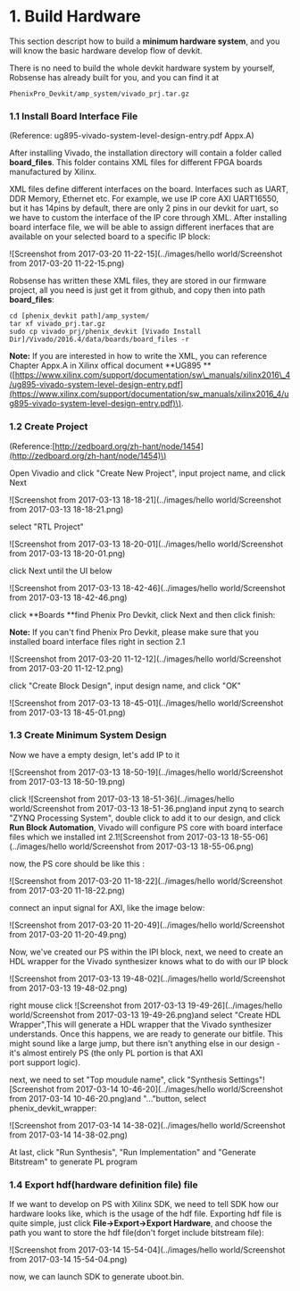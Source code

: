 # 1. Build Hardware

This section descript how to build a **minimum hardware system**,  and you will know the basic hardware develop flow of devkit.

There is no need to build the whole devkit hardware system by yourself, Robsense has already built for you, and you can find it at

```
PhenixPro_Devkit/amp_system/vivado_prj.tar.gz
```

### 1.1 Install Board Interface File

\(Reference: ug895-vivado-system-level-design-entry.pdf Appx.A\)

After installing Vivado, the installation directory will contain a folder called **board\_files**. This folder contains XML files for different FPGA boards manufactured by Xilinx.

XML files define different interfaces on the board. Interfaces such as UART, DDR Memory, Ethernet etc. For example, we use IP core AXI UART16550, but it has 14pins by default, there are only 2 pins in our devkit for uart, so we have to custom the interface of the IP core through XML. After installing board interface file, we will be able to assign different inerfaces that are available on your selected board to a specific IP block:

![Screenshot from 2017-03-20 11-22-15](../images/hello world/Screenshot from 2017-03-20 11-22-15.png)

Robsense has written these XML files, they are stored in our firmware project, all you need is just get it from github, and copy then into path **board\_files**:

```
cd [phenix_devkit path]/amp_system/
tar xf vivado_prj.tar.gz
sudo cp vivado_prj/phenix_devkit [Vivado Install Dir]/Vivado/2016.4/data/boards/board_files -r
```

**Note:** If you are interested in how to write the XML, you can reference Chapter Appx.A in Xilinx offical document **UG895 **\([https://www.xilinx.com/support/documentation/sw\_manuals/xilinx2016\_4/ug895-vivado-system-level-design-entry.pdf](https://www.xilinx.com/support/documentation/sw_manuals/xilinx2016_4/ug895-vivado-system-level-design-entry.pdf)\).

### 1.2 Create Project

\(Reference:[http://zedboard.org/zh-hant/node/1454](http://zedboard.org/zh-hant/node/1454)\)

Open Vivadio and click "Create New Project", input project name, and click Next

![Screenshot from 2017-03-13 18-18-21](../images/hello world/Screenshot from 2017-03-13 18-18-21.png)

select "RTL Project"

![Screenshot from 2017-03-13 18-20-01](../images/hello world/Screenshot from 2017-03-13 18-20-01.png)

click Next until the UI below

![Screenshot from 2017-03-13 18-42-46](../images/hello world/Screenshot from 2017-03-13 18-42-46.png)

click **Boards **find Phenix Pro Devkit, click Next and then click finish:

**Note:** If you can't find Phenix Pro Devkit, please make sure that you installed board interface files right in section 2.1

![Screenshot from 2017-03-20 11-12-12](../images/hello world/Screenshot from 2017-03-20 11-12-12.png)

click "Create Block Design", input design name, and click "OK"

![Screenshot from 2017-03-13 18-45-01](../images/hello world/Screenshot from 2017-03-13 18-45-01.png)

### 1.3  Create Minimum System Design

Now we have a empty design, let's add IP to it

![Screenshot from 2017-03-13 18-50-19](../images/hello world/Screenshot from 2017-03-13 18-50-19.png)

click ![Screenshot from 2017-03-13 18-51-36](../images/hello world/Screenshot from 2017-03-13 18-51-36.png)and input zynq to search "ZYNQ Processing System",  double click to add it to our design, and click **Run Block Automation**, Vivado will configure PS core with board interface files which we installed int 2.1![Screenshot from 2017-03-13 18-55-06](../images/hello world/Screenshot from 2017-03-13 18-55-06.png)

now, the PS core should be like this :

![Screenshot from 2017-03-20 11-18-22](../images/hello world/Screenshot from 2017-03-20 11-18-22.png)

connect an input signal for AXI, like the image below:

![Screenshot from 2017-03-20 11-20-49](../images/hello world/Screenshot from 2017-03-20 11-20-49.png)

Now, we've created our PS within the IPI block, next, we need to create an HDL wrapper for the Vivado synthesizer knows what to do with our IP block

![Screenshot from 2017-03-13 19-48-02](../images/hello world/Screenshot from 2017-03-13 19-48-02.png)

right mouse click ![Screenshot from 2017-03-13 19-49-26](../images/hello world/Screenshot from 2017-03-13 19-49-26.png)and select "Create HDL Wrapper",This will generate a HDL wrapper that the Vivado synthesizer understands.  Once this happens, we are ready to generate our bitfile. This might sound like a large jump, but there isn't anything else in our design - it's almost entirely PS \(the only PL portion is that AXI  
port support logic\).

next, we need to set "Top moudule name", click "Synthesis Settings"![Screenshot from 2017-03-14 10-46-20](../images/hello world/Screenshot from 2017-03-14 10-46-20.png)and "..."button, select phenix\_devkit\_wrapper:

![Screenshot from 2017-03-14 14-38-02](../images/hello world/Screenshot from 2017-03-14 14-38-02.png)

At last, click "Run Synthesis", "Run Implementation" and "Generate Bitstream" to generate PL program

### 1.4 Export hdf\(hardware definition file\) file

If we want to develop on PS with Xilinx SDK, we need to tell SDK how our hardware looks like, which is the usage of the hdf file. Exporting hdf file is quite simple, just click **File-&gt;Export-&gt;Export Hardware**, and choose the path you want to store the hdf file\(don't forget include bitstream file\):

![Screenshot from 2017-03-14 15-54-04](../images/hello world/Screenshot from 2017-03-14 15-54-04.png)

now, we can launch SDK to generate uboot.bin.

